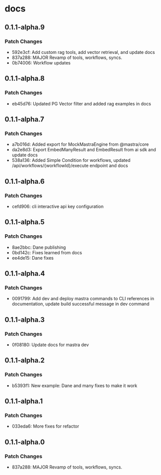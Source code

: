 # docs

## 0.1.1-alpha.9

### Patch Changes

- 592e3cf: Add custom rag tools, add vector retrieval, and update docs
- 837a288: MAJOR Revamp of tools, workflows, syncs.
- 0b74006: Workflow updates

## 0.1.1-alpha.8

### Patch Changes

- eb45d76: Updated PG Vector filter and added rag examples in docs

## 0.1.1-alpha.7

### Patch Changes

- a7b016d: Added export for MockMastraEngine from @mastra/core
- da2e8d3: Export EmbedManyResult and EmbedResult from ai sdk and update docs
- 538a136: Added Simple Condition for workflows, updated /api/workflows/{workflowId}/execute endpoint and docs

## 0.1.1-alpha.6

### Patch Changes

- cefd906: cli interactive api key configuration

## 0.1.1-alpha.5

### Patch Changes

- 8ae2bbc: Dane publishing
- 0bd142c: Fixes learned from docs
- ee4de15: Dane fixes

## 0.1.1-alpha.4

### Patch Changes

- 0091799: Add dev and deploy mastra commands to CLI references in documentation, update build successful message in dev command

## 0.1.1-alpha.3

### Patch Changes

- 0f08180: Update docs for mastra dev

## 0.1.1-alpha.2

### Patch Changes

- b5393f1: New example: Dane and many fixes to make it work

## 0.1.1-alpha.1

### Patch Changes

- 033eda6: More fixes for refactor

## 0.1.1-alpha.0

### Patch Changes

- 837a288: MAJOR Revamp of tools, workflows, syncs.
